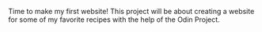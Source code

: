 Time to make my first website!
This project will be about creating a website for some of my favorite recipes with the help of the Odin Project.